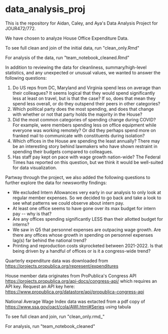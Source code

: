# data_analysis_proj

This is the repository for Aidan, Caley, and Aya's Data Analysis Project for JOUR472/772.

We have chosen to analyze House Office Expenditure Data.

To see full clean and join of the initial data, run "clean_only.Rmd"

For analysis of the data, run "team_notebook_cleaned.Rmd" 

In addition to reviewing the data for cleanliness, summary/high-level statistics, and any unexpected or unusual values, we wanted to answer the following questions:

1) Do US reps from DC, Maryland and Virginia spend less on average than their colleagues? It seems logical that they would spend significantly less at least on travel, but is that the case? If so, does that mean they spend less overall, or do they outspend their peers in other categories?
2) Which political party does the most spending, and does that change with whether or not that party holds the majority in the House?
3) Did the most common categories of spending change during COVID? For example, were members spending less on office equipment while everyone was working remotely? Or did they perhaps spend more on franked mail to communicate with constituents during isolation?
4) Which offices in the House are spending the least annually? There may be an interesting story behind lawmakers who have shown restraint in spending their budgets compared to colleagues.
5) Has staff pay kept on pace with wage growth nation-wide? The Federal Times has reported on this question, but we think it would be well-suited for data visualization.

Partway through the project, we also added the following questions to further explore the data for newsworthy findings:

- We excluded Intern Allowances very early in our analysis to only look at regular member expenses. So we decided to go back and take a look to see what patterns we could observe about intern pay.
- At least one office seems to have gone over its max budget for intern pay -- why is that?
- Are any offices spending significantly LESS than their allotted budget for interns?
- We saw in Q5 that personnel expenses are outpacing wage growth. Are there any offices whose growth in spending on personnel expenses lag(s) far behind the national trend?
- Printing and reproduction costs skyrocketed between 2021-2022. Is that being driven by a handful of offices or is it a congress-wide trend?

Quarterly expenditure data was downloaded from https://projects.propublica.org/represent/expenditures

House member data originates from ProPublica's Congress API https://projects.propublica.org/api-docs/congress-api/ which requires an API key. 
Request an API key here: https://www.propublica.org/datastore/api/propublica-congress-api

National Average Wage Index data was extacted from a pdf copy of https://www.ssa.gov/oact/cola/AWI.html#Series using tabula

To see full clean and join, run "clean_only.rmd_"

For analysis, run "team_notebook_cleaned" 
